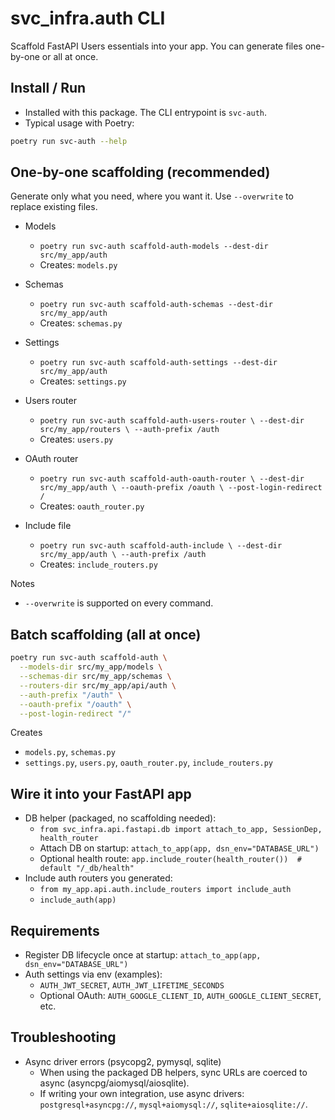 # svc_infra.auth CLI

Scaffold FastAPI Users essentials into your app. You can generate files one-by-one or all at once.

## Install / Run

- Installed with this package. The CLI entrypoint is `svc-auth`.
- Typical usage with Poetry:

```bash
poetry run svc-auth --help
```

## One-by-one scaffolding (recommended)

Generate only what you need, where you want it. Use `--overwrite` to replace existing files.

- Models
  - `poetry run svc-auth scaffold-auth-models --dest-dir src/my_app/auth`
  - Creates: `models.py`

- Schemas
  - `poetry run svc-auth scaffold-auth-schemas --dest-dir src/my_app/auth`
  - Creates: `schemas.py`

- Settings
  - `poetry run svc-auth scaffold-auth-settings --dest-dir src/my_app/auth`
  - Creates: `settings.py`

- Users router
  - `poetry run svc-auth scaffold-auth-users-router \
      --dest-dir src/my_app/routers \
      --auth-prefix /auth`
  - Creates: `users.py`

- OAuth router
  - `poetry run svc-auth scaffold-auth-oauth-router \
      --dest-dir src/my_app/auth \
      --oauth-prefix /oauth \
      --post-login-redirect /`
  - Creates: `oauth_router.py`

- Include file
  - `poetry run svc-auth scaffold-auth-include \
      --dest-dir src/my_app/auth \
      --auth-prefix /auth`
  - Creates: `include_routers.py`

Notes
- `--overwrite` is supported on every command.

## Batch scaffolding (all at once)

```bash
poetry run svc-auth scaffold-auth \
  --models-dir src/my_app/models \
  --schemas-dir src/my_app/schemas \
  --routers-dir src/my_app/api/auth \
  --auth-prefix "/auth" \
  --oauth-prefix "/oauth" \
  --post-login-redirect "/"
```

Creates
- `models.py`, `schemas.py`
- `settings.py`, `users.py`, `oauth_router.py`, `include_routers.py`

## Wire it into your FastAPI app

- DB helper (packaged, no scaffolding needed):
  - `from svc_infra.api.fastapi.db import attach_to_app, SessionDep, health_router`
  - Attach DB on startup: `attach_to_app(app, dsn_env="DATABASE_URL")`
  - Optional health route: `app.include_router(health_router())  # default "/_db/health"`
- Include auth routers you generated:
  - `from my_app.api.auth.include_routers import include_auth`
  - `include_auth(app)`

## Requirements

- Register DB lifecycle once at startup: `attach_to_app(app, dsn_env="DATABASE_URL")`
- Auth settings via env (examples):
  - `AUTH_JWT_SECRET`, `AUTH_JWT_LIFETIME_SECONDS`
  - Optional OAuth: `AUTH_GOOGLE_CLIENT_ID`, `AUTH_GOOGLE_CLIENT_SECRET`, etc.

## Troubleshooting

- Async driver errors (psycopg2, pymysql, sqlite)
  - When using the packaged DB helpers, sync URLs are coerced to async (asyncpg/aiomysql/aiosqlite).
  - If writing your own integration, use async drivers: `postgresql+asyncpg://`, `mysql+aiomysql://`, `sqlite+aiosqlite://`.
